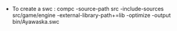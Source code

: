 
* To create a swc :
compc -source-path src -include-sources src/game/engine -external-library-path+=lib -optimize -output bin/Ayawaska.swc